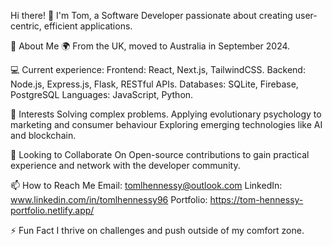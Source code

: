 
Hi there! 👋
I'm Tom, a Software Developer passionate about creating user-centric, efficient applications.

🌱 About Me
🌍 From the UK, moved to Australia in September 2024.

💻 Current experience:
Frontend: React, Next.js, TailwindCSS.
Backend: Node.js, Express.js, Flask, RESTful APIs.
Databases: SQLite, Firebase, PostgreSQL
Languages: JavaScript, Python.

👀 Interests
Solving complex problems.
Applying evolutionary psychology to marketing and consumer behaviour
Exploring emerging technologies like AI and blockchain.

💞️ Looking to Collaborate On
Open-source contributions to gain practical experience and network with the developer community.

📫 How to Reach Me
Email: tomlhennessy@outlook.com
LinkedIn: www.linkedin.com/in/tomlhennessy96
Portfolio: https://tom-hennessy-portfolio.netlify.app/

⚡ Fun Fact
I thrive on challenges and push outside of my comfort zone.
